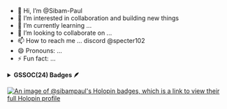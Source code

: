- 👋 Hi, I’m @Sibam-Paul
- 👀 I’m interested in collaboration and building new things
- 🌱 I’m currently learning ...
- 💞️ I’m looking to collaborate on ...
- 📫 How to reach me ... discord @specter102
- 😄 Pronouns: ...
- ⚡ Fun fact: ...
<details>	
 <summary><b>GSSOC(24) Badges 🪶</b></summary><br>
<div style='display:flex; align-items:center; gap: 10px;' align='center'><a href="https://gssoc.girlscript.tech/leaderboard">
<img src="https://raw.githubusercontent.com/GSSoC24/Postman-Challenge/main/docs/assets/Postman%20White.png" width="100px" height="100px" />
  <img src="https://raw.githubusercontent.com/GSSoC24/Postman-Challenge/main/docs/assets/1.png" width="100px" height="100px" />
  <img src="https://raw.githubusercontent.com/GSSoC24/Postman-Challenge/main/docs/assets/2.png" width="100px" height="100px" />
  <img src="https://raw.githubusercontent.com/GSSoC24/Postman-Challenge/main/docs/assets/3.png" width="100px" height="100px" />
  <img src="https://raw.githubusercontent.com/GSSoC24/Postman-Challenge/main/docs/assets/4.png" width="100px" height="100px" />
  <img src="https://raw.githubusercontent.com/GSSoC24/Postman-Challenge/main/docs/assets/5.png" width="100px" height="100px" />
</div>
</details>

<!-- <details>
<!--  <summary><b>Hacktoberfest(24) Badges </b></summary><br>
 <div style='display:flex; align-items:center; gap: 10px;' align='center'> -->
  
[![An image of @sibampaul's Holopin badges, which is a link to view their full Holopin profile](https://holopin.me/sibampaul)](https://holopin.io/@sibampaul)
<!-- </div>
 </details>
<!---
Sibam-Paul/Sibam-Paul is a ✨ special ✨ repository because its `README.md` (this file) appears on your GitHub profile.
You can click the Preview link to take a look at your changes.
--->
